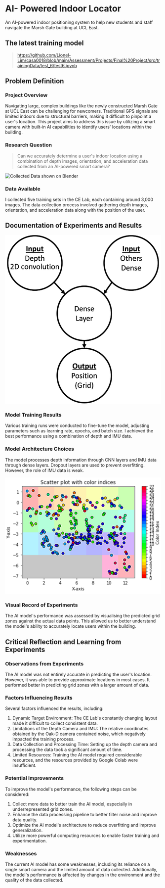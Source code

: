 # AI- Powered Indoor Locator

An AI-powered indoor positioning system to help new students and staff navigate the Marsh Gate building at UCL East.

## The latest training model
>https://github.com/Lionel-Lim/casa0018/blob/main/Assessment/Projects/Final%20Project/src/trainingData/test_6/test6.ipynb

## Problem Definition

### Project Overview
Navigating large, complex buildings like the newly constructed Marsh Gate at UCL East can be challenging for newcomers. Traditional GPS signals are limited indoors due to structural barriers, making it difficult to pinpoint a user's location. This project aims to address this issue by utilizing a smart camera with built-in AI capabilities to identify users' locations within the building.

### Research Question
>Can we accurately determine a user's indoor location using a combination of depth images, orientation, and acceleration data collected from an AI-powered smart camera?

![Collected Data shown on Blender](https://raw.githubusercontent.com/Lionel-Lim/casa0018/main/Assessment/Report/src/Visualisation_Blender.png)

### Data Available
I collected five training sets in the CE Lab, each containing around 3,000 images. The data collection process involved gathering depth images, orientation, and acceleration data along with the position of the user.


## Documentation of Experiments and Results

![Tensorflow Model Layer Structure](https://raw.githubusercontent.com/Lionel-Lim/casa0018/main/Assessment/Report/src/Visualisation_AIModel.png)

### Model Training Results
Various training runs were conducted to fine-tune the model, adjusting parameters such as learning rate, epochs, and batch size. I achieved the best performance using a combination of depth and IMU data.

### Model Architecture Choices
The model processes depth information through CNN layers and IMU data through dense layers. Dropout layers are used to prevent overfitting. However, the role of IMU data is weak.

![Training Result in matrix form](https://raw.githubusercontent.com/Lionel-Lim/casa0018/main/Assessment/Report/src/Visulisation_ResultMatrix.png)

### Visual Record of Experiments
The AI model's performance was assessed by visualising the predicted grid zones against the actual data points. This allowed us to better understand the model's ability to accurately locate users within the building.

## Critical Reflection and Learning from Experiments

### Observations from Experiments
The AI model was not entirely accurate in predicting the user's location. However, it was able to provide approximate locations in most cases. It performed better in predicting grid zones with a larger amount of data.

### Factors Influencing Results
Several factors influenced the results, including:

1. Dynamic Target Environment: The CE Lab's constantly changing layout made it difficult to collect consistent data.
2. Limitations of the Depth Camera and IMU: The relative coordinates obtained by the Oak-D camera contained noise, which negatively impacted the training process.
3. Data Collection and Processing Time: Setting up the depth camera and processing the data took a significant amount of time.
4. Limited Resources: Training the AI model required considerable resources, and the resources provided by Google Colab were insufficient.

### Potential Improvements
To improve the model's performance, the following steps can be considered:

1. Collect more data to better train the AI model, especially in underrepresented grid zones.
2. Enhance the data processing pipeline to better filter noise and improve data quality.
3. Optimize the AI model's architecture to reduce overfitting and improve generalization.
4. Utilize more powerful computing resources to enable faster training and experimentation.

### Weaknesses
The current AI model has some weaknesses, including its reliance on a single smart camera and the limited amount of data collected. Additionally, the model's performance is affected by changes in the environment and the quality of the data collected.